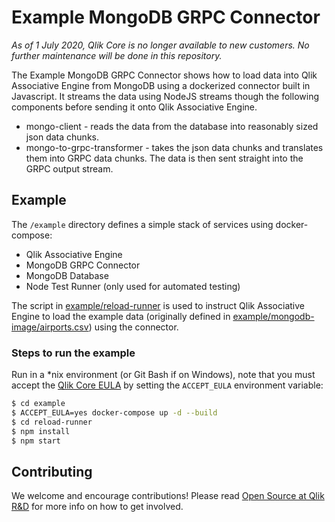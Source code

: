 # Example MongoDB GRPC Connector

*As of 1 July 2020, Qlik Core is no longer available to new customers. No further maintenance will be done in this repository.*

The Example MongoDB GRPC Connector shows how to load data into Qlik Associative Engine from MongoDB using a
dockerized connector built in Javascript. It streams the data using NodeJS streams though
the following components before sending it onto Qlik Associative Engine.
* mongo-client - reads the data from the database into reasonably sized json data chunks.
* mongo-to-grpc-transformer - takes the json data chunks and translates them into GRPC data chunks. The data is then sent straight into the GRPC output stream.

## Example

The `/example` directory defines a simple stack of services using docker-compose:
* Qlik Associative Engine
* MongoDB GRPC Connector
* MongoDB Database
* Node Test Runner (only used for automated testing)

The script in [example/reload-runner](example/reload-runner) is used to instruct Qlik Associative Engine to load the example
data (originally defined in [example/mongodb-image/airports.csv](example/mongodb-image/airports.csv))
using the connector.

### Steps to run the example

Run in a \*nix environment (or Git Bash if on Windows), note that you must accept the
[Qlik Core EULA](https://core.qlik.com/eula/) by setting the `ACCEPT_EULA`
environment variable:

```bash
$ cd example
$ ACCEPT_EULA=yes docker-compose up -d --build
$ cd reload-runner
$ npm install
$ npm start
```

## Contributing

We welcome and encourage contributions! Please read [Open Source at Qlik R&D](https://github.com/qlik-oss/open-source) for more info on how to get involved.
